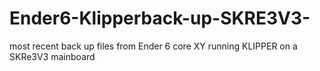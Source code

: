 # Ender6-Klipperback-up-SKRE3V3-
most recent back up files from Ender 6 core XY running KLIPPER on a SKRe3V3 mainboard
